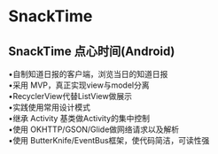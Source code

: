 # SnackTime

## SnackTime 点心时间(Android)<br>
•自制知道日报的客户端，浏览当日的知道日报 <br>
•采用 MVP，真正实现view与model分离 <br>
•RecyclerView代替ListView做展示<br>
•实践使用常用设计模式<br>
•继承 Activity 基类做Activity的集中控制<br>
•使用 OKHTTP/GSON/Glide做网络请求以及解析<br>
•使用 ButterKnife/EventBus框架，使代码简洁，可读性强
